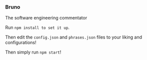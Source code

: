 ### Bruno
The software engineering commentator

Run `npm install to set it up`.

Then edit the `config.json` and `phrases.json` files to your liking and configurations!

Then simply run `npm start`!
